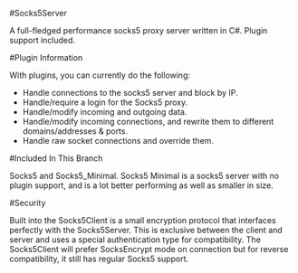 #Socks5Server 

A full-fledged performance socks5 proxy server written in C#. Plugin support included.

#Plugin Information

With plugins, you can currently do the following:
* Handle connections to the socks5 server and block by IP.
* Handle/require a login for the Socks5 proxy.
* Handle/modify incoming and outgoing data.
* Handle/modify incoming connections, and rewrite them to different domains/addresses & ports.
* Handle raw socket connections and override them.

#Included In This Branch

Socks5 and Socks5_Minimal.
Socks5 Minimal is a socks5 server with no plugin support, and is a lot better performing as well as smaller in size.

#Security

Built into the Socks5Client is a small encryption protocol that interfaces perfectly with the Socks5Server. This is exclusive between the client and server and uses a special authentication type for compatibility. The Socks5Client will prefer SocksEncrypt mode on connection but for reverse compatibility, it still has regular Socks5 support.
